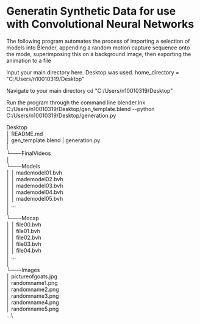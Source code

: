 # Generatin Synthetic Data for use with Convolutional Neural Networks

The following program automates the process of 
importing a selection of models into Blender, 
appending a random motion capture sequence onto 
the mode, superimposing this on a background image,
then exporting the animation to a file 

Input your main directory here. Desktop was used.
home_directory = "C:/Users/n10010319/Desktop"



Navigate to your main directory 
cd "C:/Users/n10010319/Desktop"

Run the program through the command line
blender.lnk C:/Users/n10010319/Desktop/gen_template.blend --python C:/Users/n10010319/Desktop/generation.py


Desktop\
│   README.md\
│   gen_template.blend
|   generation.py  \
|\
└───FinalVideos\
│\
└───Models\
│   │   mademodel01.bvh\
│   │   mademodel02.bvh\
│   │   mademodel03.bvh\
│   │   mademodel04.bvh\
│   │   mademodel05.bvh\
│       ...\
│\
└───Mocap\
│   │   file00.bvh\
│   │   file01.bvh\
│   │   file02.bvh\
│   │   file03.bvh\
│   │   file04.bvh\
│       ...\
│   \
└───Images\
    │   pictureofgoats.jpg\
    │   randomname1.png\
    │   randomname2.png\
    │   randomname3.png\
    │   randomname4.png\
    │   randomname5.png\
        ...\
```\
